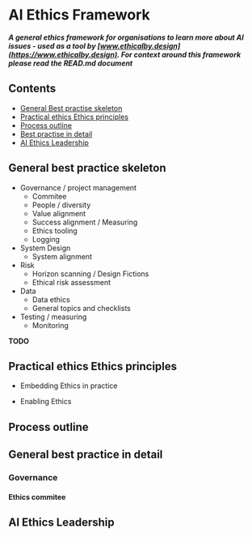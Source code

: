 # AI Ethics Framework

***A general ethics framework for organisations to learn more about AI issues - used as a tool by [www.ethicalby.design](https://www.ethicalby.design). For context around this framework please read the READ.md document***

## Contents
- [General Best practise skeleton](#general-best-practice-skeleton)
- [Practical ethics Ethics principles](#practical-ethics-ethics-principles)
- [Process outline](#process-outline)
- [Best practise in detail](#general-best-practice-in-detail)
- [AI Ethics Leadership](#ai-ethics-leadership)


## General best practice skeleton

- Governance / project management
  - Commitee
  - People / diversity
  - Value alignment
  - Success alignment / Measuring 
  - Ethics tooling
  - Logging
- System Design
  - System alignment
- Risk
  - Horizon scanning / Design Fictions
  - Ethical risk assessment
- Data
  - Data ethics
  - General topics and checklists
- Testing / measuring
  - Monitoring
  
  
**TODO** 

## Practical ethics Ethics principles

- Embedding Ethics in practice

- Enabling Ethics

## Process outline

## General best practice in detail

### Governance

#### Ethics commitee


## AI Ethics Leadership

